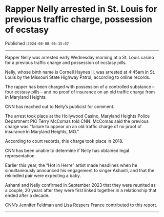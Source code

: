 # Rapper Nelly arrested in St. Louis for previous traffic charge, possession of ecstasy

Published :`2024-08-08 05:15:07`

---

Rapper Nelly was arrested early Wednesday morning at a St. Louis casino for a previous traffic charge and possession of ecstasy pills.

Nelly, whose birth name is Cornell Haynes II, was arrested at 4:45am in St. Louis by the Missouri State Highway Patrol, according to online records.

The rapper has been charged with possession of a controlled substance – four ecstasy pills – and no proof of insurance on an old traffic charge from in Maryland Heights.

CNN has reached out to Nelly’s publicist for comment.

The arrest took place at the Hollywood Casino, Maryland Heights Police Department PIO Terry McComas told CNN. McComas said the previous charge was “failure to appear on an old traffic charge of no proof of insurance in Maryland Heights, MO.”

According to court records, this charge took place in 2018.

CNN has been unable to determine if Nelly has obtained legal representation.

Earlier this year, the “Hot in Herre” artist made headlines when he simultaneously announced his engagement to singer Ashanti, and that the rekindled pair were expecting a baby.

Ashanti and Nelly confirmed in September 2023 that they were reunited as a couple, 20 years after they were first linked together in a relationship that ended after a decade.

CNN’s Jennifer Feldman and Lisa Respers France contributed to this report.

---

